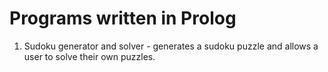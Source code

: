# Programs written in Prolog

1. Sudoku generator and solver - generates a sudoku puzzle and allows a user to solve their own puzzles.
